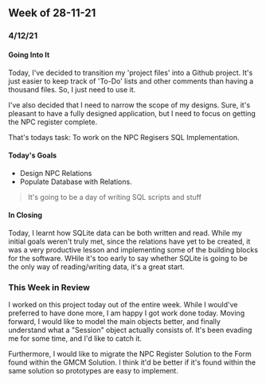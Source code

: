 ## Week of 28-11-21
### 4/12/21
#### Going Into It
Today, I've decided to transition my 'project files' into a Github project.
It's just easier to keep track of 'To-Do' lists and other comments than having a thousand files.
So, I just need to use it.


I've also decided that I need to narrow the scope of my designs. Sure, it's pleasant to have a fully designed application,
but I need to focus on getting the NPC register complete.


That's todays task: To work on the NPC Regisers SQL Implementation.
#### Today's Goals
- Design NPC Relations
- Populate Database with Relations.
> It's going to be a day of writing SQL scripts and stuff

#### In Closing
Today, I learnt how SQLite data can be both written and read. While my initial goals weren't truly met, since the relations
have yet to be created, it was a very productive lesson and implementing some of the building blocks for the software.
WHile it's too early to say whether SQLite is going to be the only way of reading/writing data, it's a great start.

### This Week in Review
I worked on this project today out of the entire week. While I would've preferred to have done more, I am happy I got work
done today.
Moving forward, I would like to model the main objects better, and finally understand what a "Session" object actually consists of.
It's been evading me for some time, and I'd like to catch it.

Furthermore, I would like to migrate the NPC Register Solution to the Form found within the GMCM Solution.
I think it'd be better if it's found within the same solution so prototypes are easy to implement.
